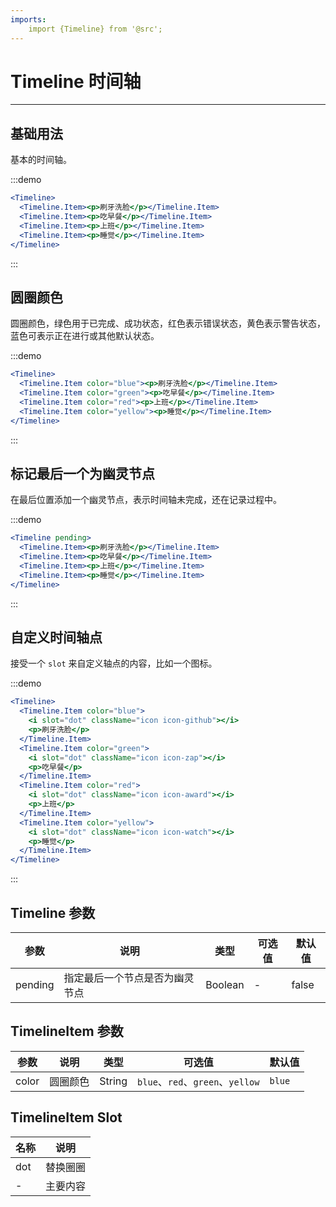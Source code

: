 ```yaml
---
imports:
    import {Timeline} from '@src';
---
```

# Timeline 时间轴

---

## 基础用法

基本的时间轴。

:::demo
```jsx
<Timeline>
  <Timeline.Item><p>刷牙洗脸</p></Timeline.Item>
  <Timeline.Item><p>吃早餐</p></Timeline.Item>
  <Timeline.Item><p>上班</p></Timeline.Item>
  <Timeline.Item><p>睡觉</p></Timeline.Item>
</Timeline>
```
:::

## 圆圈颜色

圆圈颜色，绿色用于已完成、成功状态，红色表示错误状态，黄色表示警告状态，蓝色可表示正在进行或其他默认状态。

:::demo
```jsx
<Timeline>
  <Timeline.Item color="blue"><p>刷牙洗脸</p></Timeline.Item>
  <Timeline.Item color="green"><p>吃早餐</p></Timeline.Item>
  <Timeline.Item color="red"><p>上班</p></Timeline.Item>
  <Timeline.Item color="yellow"><p>睡觉</p></Timeline.Item>
</Timeline>
```
:::

## 标记最后一个为幽灵节点

在最后位置添加一个幽灵节点，表示时间轴未完成，还在记录过程中。

:::demo
```jsx
<Timeline pending>
  <Timeline.Item><p>刷牙洗脸</p></Timeline.Item>
  <Timeline.Item><p>吃早餐</p></Timeline.Item>
  <Timeline.Item><p>上班</p></Timeline.Item>
  <Timeline.Item><p>睡觉</p></Timeline.Item>
</Timeline>
```
:::

## 自定义时间轴点

接受一个 `slot` 来自定义轴点的内容，比如一个图标。

:::demo
```jsx
<Timeline>
  <Timeline.Item color="blue">
    <i slot="dot" className="icon icon-github"></i>
    <p>刷牙洗脸</p>
  </Timeline.Item>
  <Timeline.Item color="green">
    <i slot="dot" className="icon icon-zap"></i>
    <p>吃早餐</p>
  </Timeline.Item>
  <Timeline.Item color="red">
    <i slot="dot" className="icon icon-award"></i>
    <p>上班</p>
  </Timeline.Item>
  <Timeline.Item color="yellow">
    <i slot="dot" className="icon icon-watch"></i>
    <p>睡觉</p>
  </Timeline.Item>
</Timeline>
```
:::

## Timeline 参数

| 参数    | 说明         | 类型      | 可选值              | 默认值   |
|-------- |------------ |---------- |-----------------  |-------- |
| pending | 指定最后一个节点是否为幽灵节点 | Boolean | - | false |

## TimelineItem 参数

| 参数    | 说明         | 类型      | 可选值              | 默认值   |
|-------- |------------ |---------- |-----------------  |-------- |
| color | 圆圈颜色 | String | `blue`、`red`、`green`、`yellow` | `blue` |

## TimelineItem Slot

| 名称      | 说明 |
|----------|-------- |
| dot | 替换圈圈 |
| - | 主要内容 |
